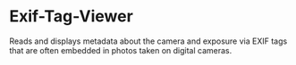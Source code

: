 # Exif-Tag-Viewer
Reads and displays metadata about the camera and exposure via EXIF tags that are often embedded in photos taken on digital cameras.
